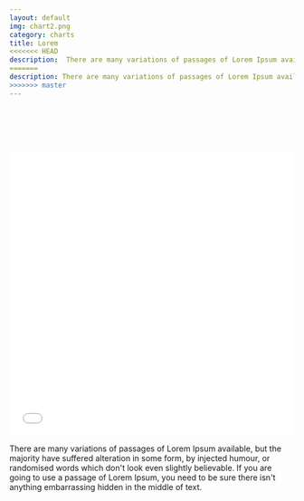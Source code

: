 ```yaml
---
layout: default
img: chart2.png
category: charts
title: Lorem 
<<<<<<< HEAD
description:  There are many variations of passages of Lorem Ipsum available, but the majority have suffered alteration in some form, by injected humour, or randomised words which don't look even slightly believable. 
=======
description: There are many variations of passages of Lorem Ipsum available, but the majority have suffered alteration in some form, by injected humour, or randomised words which don't look even slightly believable.|
>>>>>>> master
---
```

 
  <br /> <br /> <br /> <br /> 
  <iframe class="highcharts-iframe" src="//cloud.highcharts.com/embed/efylyk" style="border: 0; width: 100%; height: 500px"></iframe>
	
  <p class="lead">There are many variations of passages of Lorem Ipsum available, but the majority have suffered alteration in some form, by injected humour, or randomised words which don't look even slightly believable. If you are going to use a passage of Lorem Ipsum, you need to be sure there isn't anything embarrassing hidden in the middle of text. </p>		
